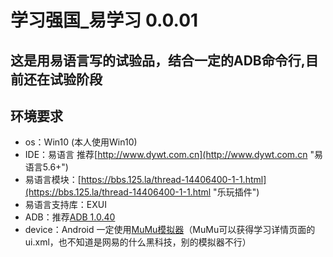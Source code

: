 # 学习强国_易学习 0.0.01 #
## 这是用易语言写的试验品，结合一定的ADB命令行,目前还在试验阶段 ##
## 环境要求
* os：Win10 (本人使用Win10)
* IDE：易语言 推荐[http://www.dywt.com.cn](http://www.dywt.com.cn "易语言5.6+")
* 易语言模块：[https://bbs.125.la/thread-14406400-1-1.html](https://bbs.125.la/thread-14406400-1-1.html "乐玩插件")
* 易语言支持库：EXUI
* ADB：推荐[ADB 1.0.40](./xuexi/src/assets/ADB_1_0_40.7z)
* device：Android 一定使用[MuMu模拟器](http://mumu.163.com/)（MuMu可以获得学习详情页面的ui.xml，也不知道是网易的什么黑科技，别的模拟器不行）
